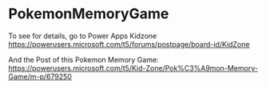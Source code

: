 # PokemonMemoryGame

To see for details, go to Power Apps Kidzone
https://powerusers.microsoft.com/t5/forums/postpage/board-id/KidZone 

And the Post of this Pokemon Memory Game: 
https://powerusers.microsoft.com/t5/Kid-Zone/Pok%C3%A9mon-Memory-Game/m-p/679250

